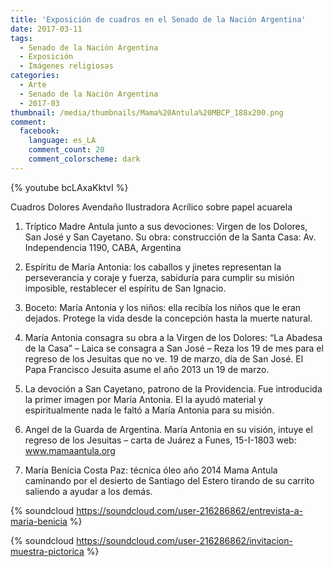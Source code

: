 ```yaml
---
title: 'Exposición de cuadros en el Senado de la Nación Argentina'
date: 2017-03-11
tags:
  - Senado de la Nación Argentina
  - Exposición
  - Imágenes religiosas
categories:
  - Arte
  - Senado de la Nación Argentina
  - 2017-03
thumbnail: /media/thumbnails/Mama%20Antula%20MBCP_188x200.png
comment:
  facebook:
    language: es_LA
    comment_count: 20
    comment_colorscheme: dark  
---
```


{% youtube bcLAxaKktvI %}

Cuadros Dolores Avendaño Ilustradora
Acrílico sobre papel acuarela

1) Tríptico Madre Antula junto a sus devociones: Virgen de los Dolores, San José y San Cayetano. Su obra: construcción de la Santa Casa: Av. Independencia 1190, CABA, Argentina


2) Espíritu de María Antonia: los caballos y jinetes representan la perseverancia y coraje y fuerza, sabiduría para cumplir su misión imposible, restablecer el espíritu de San Ignacio.

3) Boceto: María Antonia y los niños: ella recibía los niños que le eran dejados. Protege la vida desde la concepción hasta la muerte natural.

4) María Antonia consagra su obra a la Virgen de los Dolores: “La Abadesa de la Casa” – Laica se consagra a San José – Reza los 19 de mes para el regreso de los Jesuitas que no ve. 19 de marzo, día de San José. El Papa Francisco Jesuita asume el año 2013 un 19 de marzo.

5) La devoción a San Cayetano, patrono de la Providencia. Fue introducida la primer imagen por María Antonia. El la ayudó material y espiritualmente nada le faltó a María Antonia para su misión.

6) Angel de la Guarda de Argentina. María Antonia en su visión, intuye el regreso de los Jesuitas – carta de Juárez a Funes, 15-I-1803  web: www.mamaantula.org

7) María Benicia Costa Paz: técnica óleo año 2014 Mama Antula caminando por el desierto de Santiago del Estero tirando de su carrito saliendo a ayudar a los demás.

{% soundcloud https://soundcloud.com/user-216286862/entrevista-a-maria-benicia %}

{% soundcloud https://soundcloud.com/user-216286862/invitacion-muestra-pictorica %}
